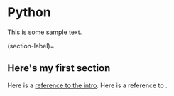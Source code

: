 # Python

This is some sample text.

(section-label)=

## Here's my first section

Here is a [reference to the intro](intro.md). Here is a reference to [](section-label).
